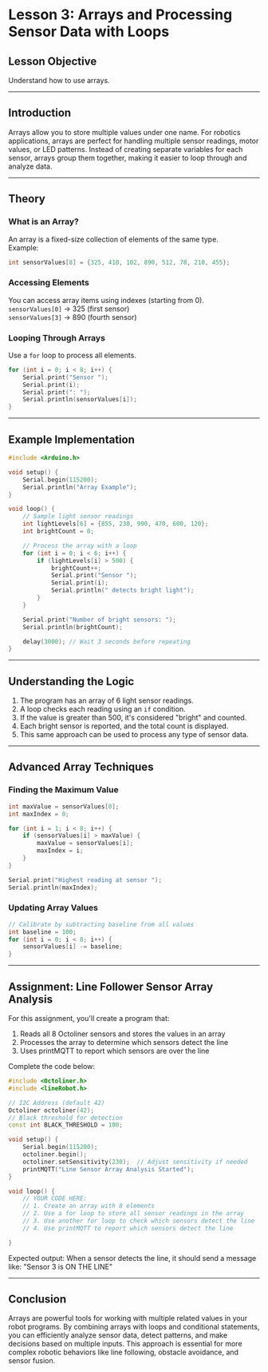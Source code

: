 # **Lesson 3: Arrays and Processing Sensor Data with Loops**

## **Lesson Objective**

Understand how to use arrays.

---

## **Introduction**

Arrays allow you to store multiple values under one name. For robotics applications, arrays are perfect for handling multiple sensor readings, motor values, or LED patterns. Instead of creating separate variables for each sensor, arrays group them together, making it easier to loop through and analyze data.

---

## **Theory**

### **What is an Array?**

An array is a fixed-size collection of elements of the same type.  
Example:

```cpp
int sensorValues[8] = {325, 410, 102, 890, 512, 78, 210, 455};
```

### **Accessing Elements**

You can access array items using indexes (starting from 0).  
`sensorValues[0]` → 325 (first sensor)  
`sensorValues[3]` → 890 (fourth sensor)

### **Looping Through Arrays**

Use a `for` loop to process all elements.

```cpp
for (int i = 0; i < 8; i++) {
    Serial.print("Sensor ");
    Serial.print(i);
    Serial.print(": ");
    Serial.println(sensorValues[i]);
}
```

---

## **Example Implementation**

```cpp
#include <Arduino.h>

void setup() {
    Serial.begin(115200);
    Serial.println("Array Example");
}

void loop() {
    // Sample light sensor readings
    int lightLevels[6] = {855, 230, 990, 470, 600, 120};
    int brightCount = 0;

    // Process the array with a loop
    for (int i = 0; i < 6; i++) {
        if (lightLevels[i] > 500) {
            brightCount++;
            Serial.print("Sensor ");
            Serial.print(i);
            Serial.println(" detects bright light");
        }
    }

    Serial.print("Number of bright sensors: ");
    Serial.println(brightCount);

    delay(3000); // Wait 3 seconds before repeating
}
```

---

## **Understanding the Logic**

1. The program has an array of 6 light sensor readings.
2. A loop checks each reading using an `if` condition.
3. If the value is greater than 500, it's considered "bright" and counted.
4. Each bright sensor is reported, and the total count is displayed.
5. This same approach can be used to process any type of sensor data.

---

## **Advanced Array Techniques**

### **Finding the Maximum Value**

```cpp
int maxValue = sensorValues[0];
int maxIndex = 0;

for (int i = 1; i < 8; i++) {
    if (sensorValues[i] > maxValue) {
        maxValue = sensorValues[i];
        maxIndex = i;
    }
}

Serial.print("Highest reading at sensor ");
Serial.println(maxIndex);
```

### **Updating Array Values**

```cpp
// Calibrate by subtracting baseline from all values
int baseline = 100;
for (int i = 0; i < 8; i++) {
    sensorValues[i] -= baseline;
}
```

---

## **Assignment: Line Follower Sensor Array Analysis**

For this assignment, you'll create a program that:

1. Reads all 8 Octoliner sensors and stores the values in an array
2. Processes the array to determine which sensors detect the line
3. Uses printMQTT to report which sensors are over the line

Complete the code below:

```cpp
#include <Octoliner.h>
#include <lineRobot.h>

// I2C Address (default 42)
Octoliner octoliner(42);
// Black threshold for detection
const int BLACK_THRESHOLD = 100;

void setup() {
    Serial.begin(115200);
    octoliner.begin();
    octoliner.setSensitivity(230);  // Adjust sensitivity if needed
    printMQTT("Line Sensor Array Analysis Started");
}

void loop() {
    // YOUR CODE HERE:
    // 1. Create an array with 8 elements
    // 2. Use a for loop to store all sensor readings in the array
    // 3. Use another for loop to check which sensors detect the line
    // 4. Use printMQTT to report which sensors detect the line

}
```

Expected output:
When a sensor detects the line, it should send a message like: "Sensor 3 is ON THE LINE"

---

## **Conclusion**

Arrays are powerful tools for working with multiple related values in your robot programs. By combining arrays with loops and conditional statements, you can efficiently analyze sensor data, detect patterns, and make decisions based on multiple inputs. This approach is essential for more complex robotic behaviors like line following, obstacle avoidance, and sensor fusion.
